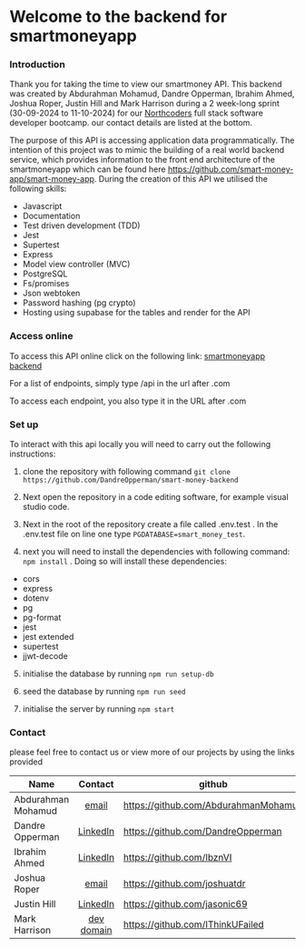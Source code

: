 # Welcome to the backend for smartmoneyapp

### Introduction

Thank you for taking the time to view our smartmoney API. This backend was created by Abdurahman Mohamud, Dandre Opperman, Ibrahim Ahmed, Joshua Roper, Justin Hill and Mark Harrison during a 2 week-long sprint (30-09-2024 to 11-10-2024) for our [Northcoders](https://northcoders.com) full stack software developer bootcamp.
our contact details are listed at the bottom.

The purpose of this API is accessing application data programmatically. The intention of this project was to mimic the building of a real world backend service, which provides information to the front end architecture of the smartmoneyapp which can be found here https://github.com/smart-money-app/smart-money-app. During the creation of this API we utilised the following skills:

- Javascript
- Documentation
- Test driven development (TDD)
- Jest
- Supertest
- Express
- Model view controller (MVC)
- PostgreSQL
- Fs/promises
- Json webtoken
- Password hashing (pg crypto)
- Hosting using supabase for the tables and render for the API

### Access online

To access this API online click on the following link: [smartmoneyapp backend](https://smart-money-backend.onrender.com)

For a list of endpoints, simply type /api in the url after .com

To access each endpoint, you also type it in the URL after .com

### Set up

To interact with this api locally you will need to carry out the following instructions:

1. clone the repository with following command `git clone https://github.com/DandreOpperman/smart-money-backend`

2. Next open the repository in a code editing software, for example visual studio code.

3. Next in the root of the repository create a file called .env.test . In the .env.test file on line one type `PGDATABASE=smart_money_test`.

4. next you will need to install the dependencies with following command: `npm install` . Doing so will install these dependencies:

- cors
- express
- dotenv
- pg
- pg-format
- jest
- jest extended
- supertest
- jjwt-decode

5. initialise the database by running `npm run setup-db`

6. seed the database by running `npm run seed`

7. initialise the server by running `npm start`

### Contact

please feel free to contact us or view more of our projects by using the links provided

| Name               |                         Contact                          | github                               |
| ------------------ | :------------------------------------------------------: | ------------------------------------ |
| Abdurahman Mohamud |              [email](Abdi_mo4@outlook.com)               | https://github.com/AbdurahmanMohamud |
| Dandre Opperman    | [LinkedIn](https://www.linkedin.com/in/dandre-opperman/) | https://github.com/DandreOpperman    |
| Ibrahim Ahmed      | [LinkedIn](https://www.linkedin.com/in/ibrahim-ahmed8/)  | https://github.com/IbznVI            |
| Joshua Roper       |            [email](joshuaroper513@gmail.com)             | https://github.com/joshuatdr         |
| Justin Hill        | [LinkedIn](https://www.linkedin.com/in/justinhill1976/)  | https://github.com/jasonic69         |
| Mark Harrison      |               [dev domain](me@ufailed.dev)               | https://github.com/IThinkUFailed     |
